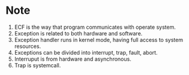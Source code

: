 # Note 

1. ECF is the way that program communicates with operate system.
2. Exception is related to both hardware and software.
3. Exception handler runs in kernel mode, having full access to system resources.
4. Exceptions can be divided into interrupt, trap, fault, abort.
5. Interruput is from hardware and asynchronous.
6. Trap is systemcall.